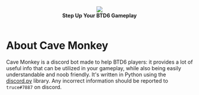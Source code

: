 <div align="center">
  <br>
  <img src="https://user-images.githubusercontent.com/107202816/216810542-475cf39e-c715-40aa-ae09-834e059f241a.png" align="center">
  <br>
  <strong>Step Up Your BTD6 Gameplay</strong>
  <br>
  <br>
</div>

# About Cave Monkey
Cave Monkey is a discord bot made to help BTD6 players: it provides a lot of useful info that can be utilized in your gameplay, while also being easily understandable and noob friendly. It's written in Python using the [discord.py](https://github.com/Rapptz/discord.py) library. Any incorrect information should be reported to `truce#7887` on discord.
